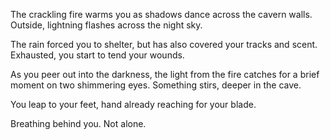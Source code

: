 
The crackling fire warms you as shadows dance across the cavern walls.  Outside, lightning flashes across the night sky.

The rain forced you to shelter, but has also covered your tracks and scent.  Exhausted, you start to tend your wounds.

As you peer out into the darkness, the light from the fire catches for a brief moment on two shimmering eyes.  Something stirs, deeper in the cave.

You leap to your feet, hand already reaching for your blade.

Breathing behind you.  Not alone.
